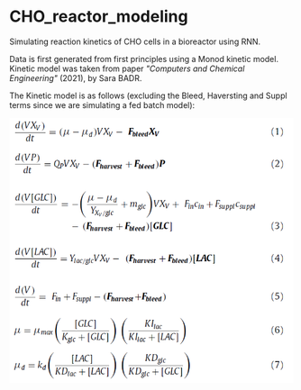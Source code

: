 # CHO_reactor_modeling

Simulating reaction kinetics of CHO cells in a bioreactor using RNN.

Data is first generated from first principles using a Monod kinetic model. Kinetic model was taken from paper *"Computers and Chemical Engineering"* (2021), by Sara BADR.

The Kinetic model is as follows (excluding the Bleed, Haversting and Suppl terms since we are simulating a fed batch model):

![1740845044268](image/README/1740845044268.png)

